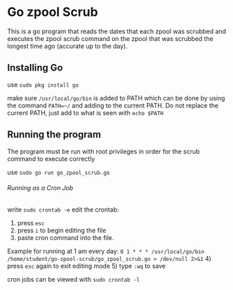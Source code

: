 # Go zpool Scrub

This is a go program that reads the dates that each zpool was scrubbed and executes the zpool scrub command on the zpool that was scrubbed the longest time ago (accurate up to the day).

## Installing Go

use ```sudo pkg install go```

make sure ```/usr/local/go/bin``` is added to PATH which can be done by using the command ```PATH=~/``` and adding to the current PATH. Do not replace the current PATH, just add to what is seen with ```echo $PATH```

## Running the program

The program must be run with root privileges in order for the scrub command to execute correctly

use ```sudo go run go_zpool_scrub.go```

###### Running as a Cron Job

write ```sudo crontab -e```
edit the crontab:
1) press ```esc```
2) press ```i``` to begin editing the file
3) paste cron command into the file.

Example for running at 1 am every day: 
```0 1 * * * /usr/local/go/bin /home/student/go-zpool-scrub/go_zpool_scrub.go > /dev/null 2>&1``` 
4) press ```esc``` again to exit editing mode
5) type ```:wq``` to save

cron jobs can be viewed with ```sudo crontab -l```